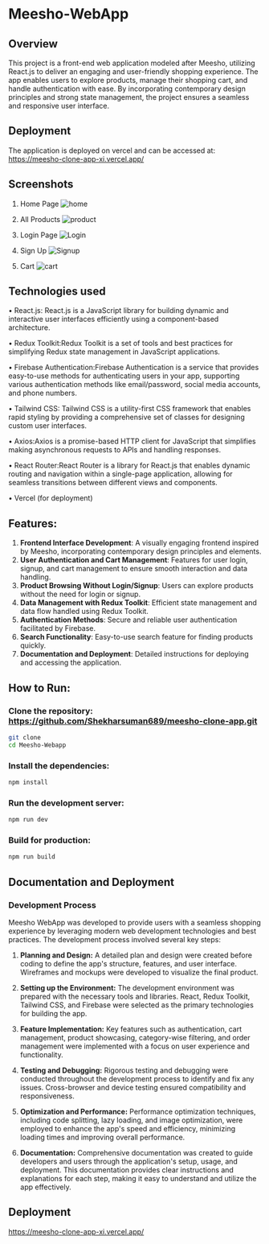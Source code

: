 # Meesho-WebApp

## Overview
This project is a front-end web application modeled after Meesho, utilizing React.js to deliver an engaging and user-friendly shopping experience. The app enables users to explore products, manage their shopping cart, and handle authentication with ease. By incorporating contemporary design principles and strong state management, the project ensures a seamless and responsive user interface.

## Deployment
The application is deployed on vercel and can be accessed at: https://meesho-clone-app-xi.vercel.app/

## Screenshots
1. Home Page
   ![home](https://github.com/user-attachments/assets/1e5865b9-020b-4418-bbe4-56cbc4f14872)

   
2. All Products
   ![product](https://github.com/user-attachments/assets/02deda0c-bace-45c6-aec5-fa200c705c19)

   
3. Login Page
   ![Login](https://github.com/user-attachments/assets/60b3ef5f-7e3f-43a5-b737-ec05fb28cb22)

   
4. Sign Up
   ![Signup](https://github.com/user-attachments/assets/1e26934b-db8f-4d56-b0c3-db2a82041f94)


5. Cart
   ![cart](https://github.com/user-attachments/assets/679519b0-31bc-4b64-a7ad-337b3335e666)
## Technologies used

• React.js: React.js is a JavaScript library for building dynamic and interactive user interfaces efficiently using a component-based architecture.

• Redux Toolkit:Redux Toolkit is a set of tools and best practices for simplifying Redux state management in JavaScript applications.

• Firebase Authentication:Firebase Authentication is a service that provides easy-to-use methods for authenticating users in your app, supporting various authentication methods like email/password, social media accounts, and phone numbers.

• Tailwind CSS: Tailwind CSS is a utility-first CSS framework that enables rapid styling by providing a comprehensive set of classes for designing custom user interfaces.

• Axios:Axios is a promise-based HTTP client for JavaScript that simplifies making asynchronous requests to APIs and handling responses.

• React Router:React Router is a library for React.js that enables dynamic routing and navigation within a single-page application, allowing for seamless transitions between different views and components.

• Vercel (for deployment)

## Features:

1. **Frontend Interface Development**: A visually engaging frontend inspired by Meesho, incorporating contemporary design principles and elements.
2. **User Authentication and Cart Management**: Features for user login, signup, and cart management to ensure smooth interaction and data handling.
3. **Product Browsing Without Login/Signup**: Users can explore products without the need for login or signup.
4. **Data Management with Redux Toolkit**: Efficient state management and data flow handled using Redux Toolkit.
5. **Authentication Methods**: Secure and reliable user authentication facilitated by Firebase.
6. **Search Functionality**: Easy-to-use search feature for finding products quickly.
7. **Documentation and Deployment**: Detailed instructions for deploying and accessing the application.

## How to Run:

### **Clone the repository:** https://github.com/Shekharsuman689/meesho-clone-app.git
```bash
git clone 
cd Meesho-Webapp
```

### **Install the dependencies:**

```bash
npm install
```

### **Run the development server:**

```bash
npm run dev
```

### **Build for production:**

```bash
npm run build
```

## Documentation and Deployment
### Development Process

Meesho WebApp was developed to provide users with a seamless shopping experience by leveraging modern web development technologies and best practices. The development process involved several key steps:

1. **Planning and Design:** A detailed plan and design were created before coding to define the app's structure, features, and user interface. Wireframes and mockups were developed to visualize the final product.

2. **Setting up the Environment:** The development environment was prepared with the necessary tools and libraries. React, Redux Toolkit, Tailwind CSS, and Firebase were selected as the primary technologies for building the app.

3. **Feature Implementation:** Key features such as authentication, cart management, product showcasing, category-wise filtering, and order management were implemented with a focus on user experience and functionality.

4. **Testing and Debugging:** Rigorous testing and debugging were conducted throughout the development process to identify and fix any issues. Cross-browser and device testing ensured compatibility and responsiveness.

5. **Optimization and Performance:** Performance optimization techniques, including code splitting, lazy loading, and image optimization, were employed to enhance the app's speed and efficiency, minimizing loading times and improving overall performance.

6. **Documentation:** Comprehensive documentation was created to guide developers and users through the application's setup, usage, and deployment. This documentation provides clear instructions and explanations for each step, making it easy to understand and utilize the app effectively.

## Deployment 
https://meesho-clone-app-xi.vercel.app/
